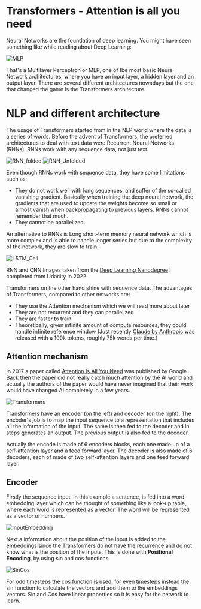 # Transformers - Attention is all you need 

Neural Networks are the foundation of deep learning. You might have seen something like while reading about Deep Learning:

![MLP](/images/Transformers/MLP.PNG)

That's a Multilayer Perceptron or MLP, one of tbe most basic Neural Network architectures, where you have an input layer, a hidden layer and an output layer. 
There are several different architectures nowadays but the one that changed the game is the Transformers architecture.

# NLP and different architecture

The usage of Transformers started from in the NLP world where the data is a series of words.
Before the advent of Transformers, the preferred architectures to deal with text data were Recurrent Neural Networks (RNNs). RNNs work with any sequence data, not just text. 

![RNN_folded](/images/Transformers/RNN_Folded.PNG) ![RNN_Unfolded](/images/Transformers/Unfolded.PNG)

Even though RNNs work with sequence data, they have some limitations such as:
 - They do not work well with long sequences, and suffer of the so-called vanishing gradient. Basically when training the deep neural network, the gradients that are used to update the weights become so small or almost vanish when backpropagating to previous layers. RNNs cannot remember that much.
 - They cannot be parallelized.

An alternative to RNNs is Long short-term memory neural network which is more complex and is able to handle longer series but due to the complexity of the network, they are slow to train. 

![LSTM_Cell](/images/Transformers/LSTM_Cell.PNG)

RNN and CNN Images taken from the [Deep Learning Nanodegree](https://graduation.udacity.com/confirm/AAGWGLGC) I completed from Udacity in 2022.

Transformers on the other hand shine with sequence data. The advantages of Transformers, compared to other networks are:

- They use the Attention mechanism which we will read more about later
- They are not recurrent and they can parallelized
- They are faster to train
- Theoretically, given infinite amount of compute resources, they could handle infinite reference window (Just recently [Claude by Anthropic](https://www.anthropic.com/index/100k-context-windows) was released with a 100k tokens, roughly 75k words per time.)

## Attention mechanism

In 2017 a paper called [Attention Is All You Need](https://arxiv.org/pdf/1706.03762.pdf) was published by Google. Back then the paper did not really catch much attention by the AI world and actually the authors of the paper would have never imagined that their work would have changed AI completely in a few years.

![Transformers](/images/Transformers/Transformers.PNG)

Transformers have an encoder (on the left) and decoder (on the right). The encoder's job is to map the input sequence to a representation that includes all the information of the input. The same is then fed to the decoder and in steps generates an output. The previous output is also fed to the decoder. 

Actually the encode is made of 6 encoders blocks, each one made up of a self-attention layer and a feed forward layer. The decoder is also made of 6 decoders, each of made of two self-attention layers and one feed forward layer.

## Encoder

Firstly the sequence input, in this example a sentence, is fed into a word embedding layer which can be thought of something like a look-up table, where each word is represented as a vector. The word will be represented as a vector of numbers. 

![InputEmbedding](/images/Transformers/InputEmbedding.PNG)

Next a information about the position of the input is added to the embeddings since the Transformers do not have the recurrence and do not know what is the position of the inputs. This is done with **Positional Encoding**, by using sin and cos functions.

![SinCos](/images/Transformers/Positional_Encoding.PNG)

For odd timesteps the cos function is used, for even timesteps instead the sin function to calculate the vectors and add them to the embeddings vectors. Sin and Cos have linear properties so it is easy for the network to learn. 





